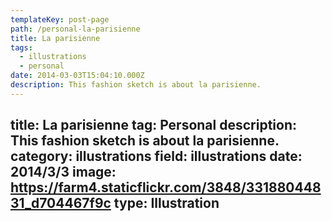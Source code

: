 ```yaml
---
templateKey: post-page
path: /personal-la-parisienne
title: La parisienne
tags:
  - illustrations
  - personal
date: 2014-03-03T15:04:10.000Z
description: This fashion sketch is about la parisienne.
---
```


title: La parisienne
tag: Personal
description: This fashion sketch is about la parisienne.
category: illustrations
field: illustrations
date: 2014/3/3
image: https://farm4.staticflickr.com/3848/33188044831_d704467f9c
type: Illustration
---
